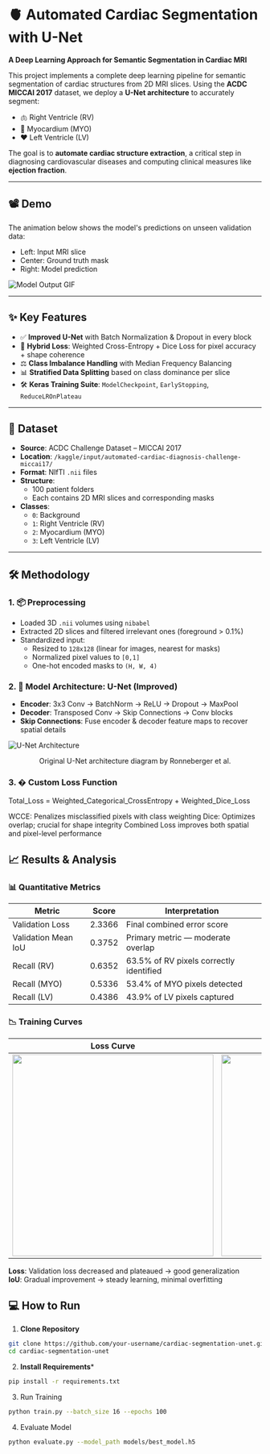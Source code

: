# 🫀 Automated Cardiac Segmentation with U-Net  
**A Deep Learning Approach for Semantic Segmentation in Cardiac MRI**

This project implements a complete deep learning pipeline for semantic segmentation of cardiac structures from 2D MRI slices. Using the **ACDC MICCAI 2017** dataset, we deploy a **U-Net architecture** to accurately segment:
- 🫁 Right Ventricle (RV)  
- 🧠 Myocardium (MYO)  
- ❤️ Left Ventricle (LV)  

The goal is to **automate cardiac structure extraction**, a critical step in diagnosing cardiovascular diseases and computing clinical measures like **ejection fraction**.

---

## 📽️ Demo
The animation below shows the model's predictions on unseen validation data:
- Left: Input MRI slice  
- Center: Ground truth mask  
- Right: Model prediction  

![Model Output GIF](https://via.placeholder.com/800x250.png?text=Input+MRI+vs+Ground+Truth+vs+Model+Prediction+GIF)

---

## ✨ Key Features
- ✅ **Improved U-Net** with Batch Normalization & Dropout in every block  
- 🧠 **Hybrid Loss**: Weighted Cross-Entropy + Dice Loss for pixel accuracy + shape coherence  
- ⚖️ **Class Imbalance Handling** with Median Frequency Balancing  
- 📊 **Stratified Data Splitting** based on class dominance per slice  
- 🛠️ **Keras Training Suite**: `ModelCheckpoint`, `EarlyStopping`, `ReduceLROnPlateau`

---

## 📁 Dataset
- **Source**: ACDC Challenge Dataset – MICCAI 2017  
- **Location**: `/kaggle/input/automated-cardiac-diagnosis-challenge-miccai17/`  
- **Format**: NIfTI `.nii` files  
- **Structure**:
  - 100 patient folders
  - Each contains 2D MRI slices and corresponding masks  
- **Classes**:
  - `0`: Background  
  - `1`: Right Ventricle (RV)  
  - `2`: Myocardium (MYO)  
  - `3`: Left Ventricle (LV)  

---

## 🛠️ Methodology

### 1. 📦 Preprocessing
- Loaded 3D `.nii` volumes using `nibabel`
- Extracted 2D slices and filtered irrelevant ones (foreground > 0.1%)
- Standardized input:
  - Resized to `128x128` (linear for images, nearest for masks)
  - Normalized pixel values to `[0,1]`
  - One-hot encoded masks to `(H, W, 4)`

### 2. 🧠 Model Architecture: U-Net (Improved)
- **Encoder**: 3x3 Conv → BatchNorm → ReLU → Dropout → MaxPool  
- **Decoder**: Transposed Conv → Skip Connections → Conv blocks  
- **Skip Connections**: Fuse encoder & decoder feature maps to recover spatial details

![U-Net Architecture](https://lmb.informatik.uni-freiburg.de/people/ronneber/u-net/u-net-architecture.png)
<p align="center">Original U-Net architecture diagram by Ronneberger et al.</p>

### 3. � Custom Loss Function

Total_Loss = Weighted_Categorical_CrossEntropy + Weighted_Dice_Loss

WCCE: Penalizes misclassified pixels with class weighting
Dice: Optimizes overlap; crucial for shape integrity
Combined Loss improves both spatial and pixel-level performance

## 📈 Results & Analysis

### 📊 Quantitative Metrics
| Metric | Score | Interpretation |
|--------|-------|----------------|
| Validation Loss | 2.3366 | Final combined error score |
| Validation Mean IoU | 0.3752 | Primary metric — moderate overlap |
| Recall (RV) | 0.6352 | 63.5% of RV pixels correctly identified |
| Recall (MYO) | 0.5336 | 53.4% of MYO pixels detected |
| Recall (LV) | 0.4386 | 43.9% of LV pixels captured |

### 📉 Training Curves
| Loss Curve | Mean IoU Curve |
|------------|----------------|
| <img src="https://i.imgur.com/vHq0F7B.png" width="400"/> | <img src="https://i.imgur.com/kY7pU4o.png" width="400"/> |

**Loss**: Validation loss decreased and plateaued → good generalization  
**IoU**: Gradual improvement → steady learning, minimal overfitting


## 💻 How to Run
1. **Clone Repository**
```bash
git clone https://github.com/your-username/cardiac-segmentation-unet.git
cd cardiac-segmentation-unet
```
2. **Install Requirements***
```bash
pip install -r requirements.txt
```
3. Run Training
```bash
python train.py --batch_size 16 --epochs 100
```
4. Evaluate Model
```bash
python evaluate.py --model_path models/best_model.h5
```



